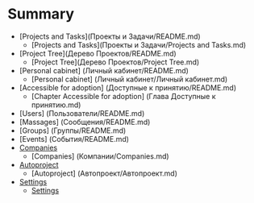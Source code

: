 # Summary

* [Projects and Tasks](Проекты и Задачи/README.md)
    * [Projects and Tasks](Проекты и Задачи/Projects and Tasks.md)
* [Project Tree](Дерево Проектов/README.md)
    * [Project Tree](Дерево Проектов/Project Tree.md)
* [Personal cabinet] (Личный кабинет/README.md)
    * [Personal cabinet] (Личный кабинет/Личный кабинет.md)
* [Accessible for adoption] (Доступные к принятию/README.md)
    * [Chapter Accessible for adoption] (Глава Доступные к принятию.md)
* [Users] (Пользователи/README.md)
* [Massages] (Сообщения/README.md)
* [Groups] (Группы/README.md)
* [Events] (События/README.md)
* [Companies](Компании/README.md)
    * [Companies] (Компании/Companies.md)
* [Autoproject](Автопроект/README.md)
    * [Autoproject] (Автопроект/Автопроект.md)
* [Settings](Настройки/README.md)
    * [Settings](Настройки/Settings.md)
